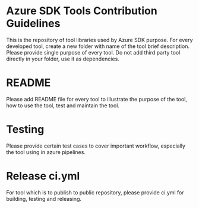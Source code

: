 # Azure SDK Tools Contribution Guidelines

This is the repository of tool libraries used by Azure SDK purpose.
For every developed tool, create a new folder with name of the tool brief description. 
Please provide single purpose of every tool.
Do not add third party tool directly in your folder, use it as dependencies.

# README

Please add README file for every tool to illustrate the purpose of the tool, how to use the tool, test and maintain the tool.

# Testing

Please provide certain test cases to cover important workflow, especially the tool using in azure pipelines.

# Release ci.yml

For tool which is to publish to public repository, please provide ci.yml for building, testing and releasing. 
